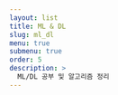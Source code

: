```yaml
---
layout: list
title: ML & DL 
slug: ml_dl
menu: true
submenu: true
order: 5
description: >
  ML/DL 공부 및 알고리즘 정리
---
```

